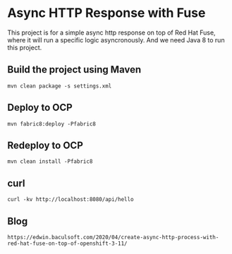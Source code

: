 # Async HTTP Response with Fuse

This project is for a simple async http response on top of Red Hat Fuse, where it will run a specific logic asyncronously. And we need Java 8 to run this project. 

## Build the project using Maven

```shell script
mvn clean package -s settings.xml
```

## Deploy to OCP
```
mvn fabric8:deploy -Pfabric8
```

## Redeploy to OCP
```
mvn clean install -Pfabric8
```

## curl
```
curl -kv http://localhost:8080/api/hello
```

## Blog
```
https://edwin.baculsoft.com/2020/04/create-async-http-process-with-red-hat-fuse-on-top-of-openshift-3-11/
```